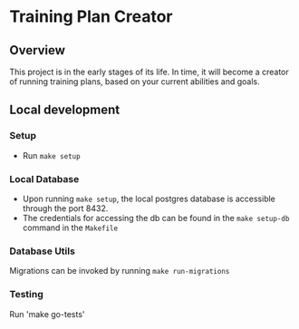 # Training Plan Creator

## Overview
This project is in the early stages of its life. In time, it will become a creator of running training plans, based 
on your current abilities and goals.

## Local development

### Setup
- Run `make setup`

### Local Database
- Upon running `make setup`, the local postgres database is accessible through the port 8432.
- The credentials for accessing the db can be found in the `make setup-db` command in the `Makefile`

### Database Utils
Migrations can be invoked by running `make run-migrations`

### Testing
Run 'make go-tests'